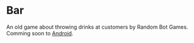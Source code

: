 Bar
===

An old game about throwing drinks at customers by Random Bot Games.
Comming soon to [Android](https://play.google.com/store/apps/developer?id=Random+Bot).
